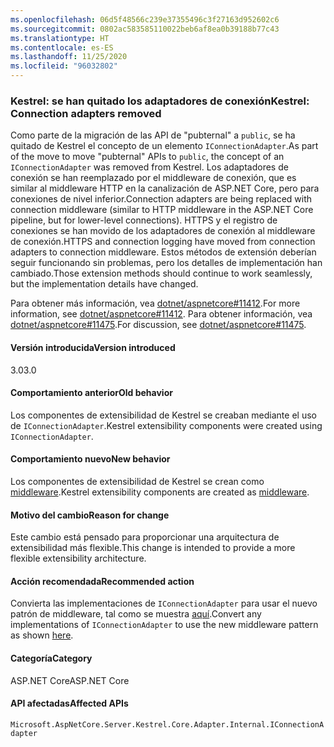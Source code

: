 ```yaml
---
ms.openlocfilehash: 06d5f48566c239e37355496c3f27163d952602c6
ms.sourcegitcommit: 0802ac583585110022beb6af8ea0b39188b77c43
ms.translationtype: HT
ms.contentlocale: es-ES
ms.lasthandoff: 11/25/2020
ms.locfileid: "96032802"
---
```

### <a name="kestrel-connection-adapters-removed"></a><span data-ttu-id="67f64-101">Kestrel: se han quitado los adaptadores de conexión</span><span class="sxs-lookup"><span data-stu-id="67f64-101">Kestrel: Connection adapters removed</span></span>

<span data-ttu-id="67f64-102">Como parte de la migración de las API de "pubternal" a `public`, se ha quitado de Kestrel el concepto de un elemento `IConnectionAdapter`.</span><span class="sxs-lookup"><span data-stu-id="67f64-102">As part of the move to move "pubternal" APIs to `public`, the concept of an `IConnectionAdapter` was removed from Kestrel.</span></span> <span data-ttu-id="67f64-103">Los adaptadores de conexión se han reemplazado por el middleware de conexión, que es similar al middleware HTTP en la canalización de ASP.NET Core, pero para conexiones de nivel inferior.</span><span class="sxs-lookup"><span data-stu-id="67f64-103">Connection adapters are being replaced with connection middleware (similar to HTTP middleware in the ASP.NET Core pipeline, but for lower-level connections).</span></span> <span data-ttu-id="67f64-104">HTTPS y el registro de conexiones se han movido de los adaptadores de conexión al middleware de conexión.</span><span class="sxs-lookup"><span data-stu-id="67f64-104">HTTPS and connection logging have moved from connection adapters to connection middleware.</span></span> <span data-ttu-id="67f64-105">Estos métodos de extensión deberían seguir funcionando sin problemas, pero los detalles de implementación han cambiado.</span><span class="sxs-lookup"><span data-stu-id="67f64-105">Those extension methods should continue to work seamlessly, but the implementation details have changed.</span></span>

<span data-ttu-id="67f64-106">Para obtener más información, vea [dotnet/aspnetcore#11412](https://github.com/dotnet/aspnetcore/pull/11412).</span><span class="sxs-lookup"><span data-stu-id="67f64-106">For more information, see [dotnet/aspnetcore#11412](https://github.com/dotnet/aspnetcore/pull/11412).</span></span> <span data-ttu-id="67f64-107">Para obtener información, vea [dotnet/aspnetcore#11475](https://github.com/dotnet/aspnetcore/issues/11475).</span><span class="sxs-lookup"><span data-stu-id="67f64-107">For discussion, see [dotnet/aspnetcore#11475](https://github.com/dotnet/aspnetcore/issues/11475).</span></span>

#### <a name="version-introduced"></a><span data-ttu-id="67f64-108">Versión introducida</span><span class="sxs-lookup"><span data-stu-id="67f64-108">Version introduced</span></span>

<span data-ttu-id="67f64-109">3.0</span><span class="sxs-lookup"><span data-stu-id="67f64-109">3.0</span></span>

#### <a name="old-behavior"></a><span data-ttu-id="67f64-110">Comportamiento anterior</span><span class="sxs-lookup"><span data-stu-id="67f64-110">Old behavior</span></span>

<span data-ttu-id="67f64-111">Los componentes de extensibilidad de Kestrel se creaban mediante el uso de `IConnectionAdapter`.</span><span class="sxs-lookup"><span data-stu-id="67f64-111">Kestrel extensibility components were created using `IConnectionAdapter`.</span></span>

#### <a name="new-behavior"></a><span data-ttu-id="67f64-112">Comportamiento nuevo</span><span class="sxs-lookup"><span data-stu-id="67f64-112">New behavior</span></span>

<span data-ttu-id="67f64-113">Los componentes de extensibilidad de Kestrel se crean como [middleware](https://github.com/dotnet/aspnetcore/pull/11412/files#diff-89acc06acf1b2e96bbdb811ce523619f).</span><span class="sxs-lookup"><span data-stu-id="67f64-113">Kestrel extensibility components are created as [middleware](https://github.com/dotnet/aspnetcore/pull/11412/files#diff-89acc06acf1b2e96bbdb811ce523619f).</span></span>

#### <a name="reason-for-change"></a><span data-ttu-id="67f64-114">Motivo del cambio</span><span class="sxs-lookup"><span data-stu-id="67f64-114">Reason for change</span></span>

<span data-ttu-id="67f64-115">Este cambio está pensado para proporcionar una arquitectura de extensibilidad más flexible.</span><span class="sxs-lookup"><span data-stu-id="67f64-115">This change is intended to provide a more flexible extensibility architecture.</span></span>

#### <a name="recommended-action"></a><span data-ttu-id="67f64-116">Acción recomendada</span><span class="sxs-lookup"><span data-stu-id="67f64-116">Recommended action</span></span>

<span data-ttu-id="67f64-117">Convierta las implementaciones de `IConnectionAdapter` para usar el nuevo patrón de middleware, tal como se muestra [aquí](https://github.com/dotnet/aspnetcore/pull/11412/files#diff-89acc06acf1b2e96bbdb811ce523619f).</span><span class="sxs-lookup"><span data-stu-id="67f64-117">Convert any implementations of `IConnectionAdapter` to use the new middleware pattern as shown [here](https://github.com/dotnet/aspnetcore/pull/11412/files#diff-89acc06acf1b2e96bbdb811ce523619f).</span></span>

#### <a name="category"></a><span data-ttu-id="67f64-118">Categoría</span><span class="sxs-lookup"><span data-stu-id="67f64-118">Category</span></span>

<span data-ttu-id="67f64-119">ASP.NET Core</span><span class="sxs-lookup"><span data-stu-id="67f64-119">ASP.NET Core</span></span>

#### <a name="affected-apis"></a><span data-ttu-id="67f64-120">API afectadas</span><span class="sxs-lookup"><span data-stu-id="67f64-120">Affected APIs</span></span>

`Microsoft.AspNetCore.Server.Kestrel.Core.Adapter.Internal.IConnectionAdapter`

<!-- 

#### Affected APIs

`T:Microsoft.AspNetCore.Server.Kestrel.Core.Adapter.Internal.IConnectionAdapter`

-->
